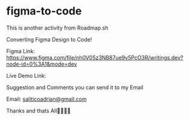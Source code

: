 # figma-to-code

This is another activity from Roadmap.sh

Converting Figma Design to Code!

Figma Link: https://www.figma.com/file/nh0V05z3NB87ue9v5PcO3R/writings.dev?node-id=0%3A1&mode=dev

Live Demo Link:

Suggestion and Comments you can send it to my Email

Email: saliticoadrian@gmail.com

Thanks and thats All🙌🎉🎉😍
